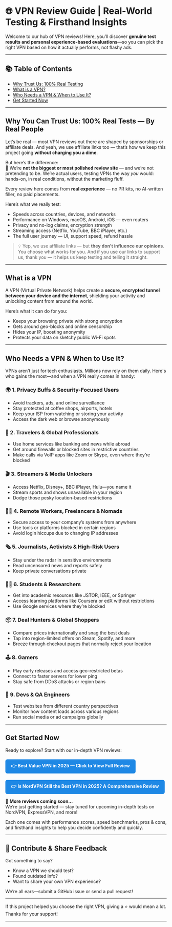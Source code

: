 # 🌐 VPN Review Guide | Real-World Testing & Firsthand Insights

Welcome to our hub of VPN reviews! Here, you’ll discover **genuine test results and personal experience-based evaluations**—so you can pick the right VPN based on how it actually performs, not flashy ads.

---

## 📚 Table of Contents

- [Why Trust Us: 100% Real Testing](#whytrustus)
- [What is a VPN?](#whatvpn)
- [Who Needs a VPN & When to Use It?](#who-needs-a-vpn--when-to-use-it)
- [Get Started Now](#get-started-now)

---

<a id = "whytrustus"></a>
## Why You Can Trust Us: 100% Real Tests — By Real People

Let’s be real — most VPN reviews out there are shaped by sponsorships or affiliate deals. And yeah, we use affiliate links too — that’s how we keep this project going **without charging you a dime**.

But here’s the difference:  
🧪 We’re **not the biggest or most polished review site** — and we’re not pretending to be. We’re actual users, testing VPNs the way *you* would: hands-on, in real conditions, without the marketing fluff.

Every review here comes from **real experience** — no PR kits, no AI-written filler, no paid placements.

Here’s what we really test:

- Speeds across countries, devices, and networks
- Performance on Windows, macOS, Android, iOS — even routers
- Privacy and no-log claims, encryption strength
- Streaming access (Netflix, YouTube, BBC iPlayer, etc.)
- The full user journey — UI, support speed, refund hassle

> 💡 Yep, we use affiliate links — but **they don’t influence our opinions**.
> You choose what works for you. And if you use our links to support us, thank you — it helps us keep testing and telling it straight.


---

<a id = "whatvpn"></a>
## What is a VPN

A VPN (Virtual Private Network) helps create a **secure, encrypted tunnel between your device and the internet**, shielding your activity and unlocking content from around the world.

Here’s what it can do for you:

- Keeps your browsing private with strong encryption  
- Gets around geo-blocks and online censorship  
- Hides your IP, boosting anonymity  
- Protects your data on sketchy public Wi-Fi spots  

---
## Who Needs a VPN & When to Use It?

VPNs aren’t just for tech enthusiasts. Millions now rely on them daily. Here's who gains the most—and when a VPN really comes in handy:

### 🌍 1. Privacy Buffs & Security-Focused Users

- Avoid trackers, ads, and online surveillance  
- Stay protected at coffee shops, airports, hotels  
- Keep your ISP from watching or storing your activity  
- Access the dark web or browse anonymously  

### 🧳 2. Travelers & Global Professionals

- Use home services like banking and news while abroad  
- Get around firewalls or blocked sites in restrictive countries  
- Make calls via VoIP apps like Zoom or Skype, even where they’re blocked  

### 🎬 3. Streamers & Media Unlockers

- Access Netflix, Disney+, BBC iPlayer, Hulu—you name it  
- Stream sports and shows unavailable in your region  
- Dodge those pesky location-based restrictions  

### 🧑‍💻 4. Remote Workers, Freelancers & Nomads

- Secure access to your company’s systems from anywhere  
- Use tools or platforms blocked in certain regions  
- Avoid login hiccups due to changing IP addresses  

### 🗞️ 5. Journalists, Activists & High-Risk Users

- Stay under the radar in sensitive environments  
- Read uncensored news and reports safely  
- Keep private conversations private  

### 🧑‍🎓 6. Students & Researchers

- Get into academic resources like JSTOR, IEEE, or Springer  
- Access learning platforms like Coursera or edX without restrictions  
- Use Google services where they’re blocked  

### 📦 7. Deal Hunters & Global Shoppers

- Compare prices internationally and snag the best deals  
- Tap into region-limited offers on Steam, Spotify, and more  
- Breeze through checkout pages that normally reject your location  

### 🕹️ 8. Gamers

- Play early releases and access geo-restricted betas  
- Connect to faster servers for lower ping  
- Stay safe from DDoS attacks or region bans  

### 🧪 9. Devs & QA Engineers

- Test websites from different country perspectives  
- Monitor how content loads across various regions  
- Run social media or ad campaigns globally  

---
## Get Started Now

Ready to explore? Start with our in-depth VPN reviews:

<p style="margin-top: 20px;">
  <a href="https://realvpntest.github.io/vpn-guide/surfshark" 
     style="display: inline-block; padding: 10px 18px; background-color: #1E88E5; color: white; text-decoration: none; border-radius: 6px; font-weight: bold;">
    👉 Best Value VPN in 2025 — Click to View Full Review
  </a>
</p>

<p style="margin-top: 20px;">
  <a href="https://realvpntest.github.io/vpn-guide/nordvpn" 
     style="display: inline-block; padding: 10px 18px; background-color: #1E88E5; color: white; text-decoration: none; border-radius: 6px; font-weight: bold;">
    👉 Is NordVPN Still the Best VPN in 2025? A Comprehensive Review
  </a>
</p>


📁 **More reviews coming soon...**  
We’re just getting started — stay tuned for upcoming in-depth tests on NordVPN, ExpressVPN, and more!

Each one comes with performance scores, speed benchmarks, pros & cons, and firsthand insights to help you decide confidently and quickly.

---

## 💬 Contribute & Share Feedback

Got something to say?

- Know a VPN we should test?  
- Found outdated info?  
- Want to share your own VPN experience?  

We’re all ears—submit a GitHub issue or send a pull request!

---

If this project helped you choose the right VPN, giving a ⭐️ would mean a lot. Thanks for your support!

---
